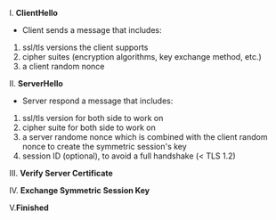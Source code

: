 I. **ClientHello**
- Client sends a message that includes:
1. ssl/tls versions the client supports
2. cipher suites (encryption algorithms, key exchange method, etc.)
3. a client random nonce

II. **ServerHello**
- Server respond a message that includes:
1. ssl/tls version for both side to work on
2. cipher suite for both side to work on
3. a server randome nonce which is combined with the client random nonce to create the symmetric session's key
4. session ID (optional), to avoid a full handshake (< TLS 1.2)

III. **Verify Server Certificate**

IV. **Exchange Symmetric Session Key**

V.**Finished**
